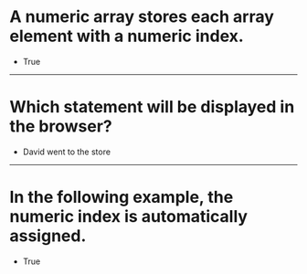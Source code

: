 # A numeric array stores each array element with a numeric index.
- True
--------------------------------------------------------
# Which statement will be displayed in the browser?
<?php 
$array[0] = "the mall";
$array[1] = "David";
$array[2] = "brother";
$array[3] = "the store";
$array[4] = "Rob";
echo "$array[1] went to $array[3]";
?>

- David went to the store

--------------------------------------------------------
# In the following example, the numeric index is automatically assigned.
<?php 
$items = array("Ball","Shoe","Dress");
?>
- True
